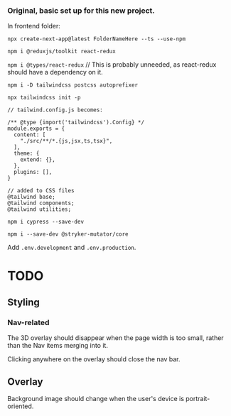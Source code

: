### Original, basic set up for this new project.

In frontend folder:

`npx create-next-app@latest FolderNameHere --ts --use-npm`

`npm i @reduxjs/toolkit react-redux`

`npm i @types/react-redux` // This is probably unneeded, as react-redux should have a dependency on it. 

`npm i -D tailwindcss postcss autoprefixer`

`npx tailwindcss init -p`


```
// tailwind.config.js becomes:

/** @type {import('tailwindcss').Config} */
module.exports = {
  content: [
    "./src/**/*.{js,jsx,ts,tsx}",
  ],
  theme: {
    extend: {},
  },
  plugins: [],
}

```

```
// added to CSS files
@tailwind base;
@tailwind components;
@tailwind utilities;
```

`npm i cypress --save-dev`

`npm i --save-dev @stryker-mutator/core`

Add `.env.development` and `.env.production`.

# TODO
## Styling
### Nav-related
The 3D overlay should disappear when the page width is too small, rather than the Nav items merging into it.

Clicking anywhere on the overlay should close the nav bar.


## Overlay
Background image should change when the user's device is portrait-oriented. 